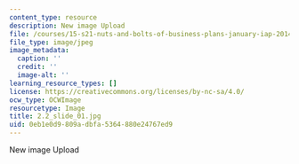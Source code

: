 ```yaml
---
content_type: resource
description: New image Upload
file: /courses/15-s21-nuts-and-bolts-of-business-plans-january-iap-2014/0eb1e0d9809adbfa5364880e24767ed9_2.2_slide_01.jpg
file_type: image/jpeg
image_metadata:
  caption: ''
  credit: ''
  image-alt: ''
learning_resource_types: []
license: https://creativecommons.org/licenses/by-nc-sa/4.0/
ocw_type: OCWImage
resourcetype: Image
title: 2.2_slide_01.jpg
uid: 0eb1e0d9-809a-dbfa-5364-880e24767ed9
---
```

New image Upload